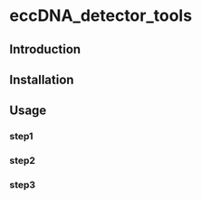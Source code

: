 # eccDNA_detector_tools  
## Introduction  
## Installation  
## Usage  
### step1  
### step2  
### step3
